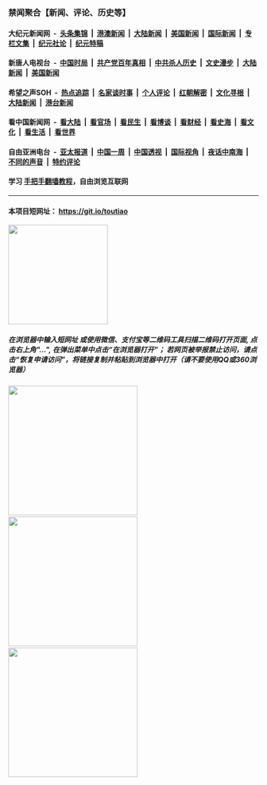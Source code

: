### 禁闻聚合【新闻、评论、历史等】

#### 大纪元新闻网 &nbsp;-&nbsp; [头条集锦](indexes/E头条集锦.md?t=03121231) &nbsp;|&nbsp; [港澳新闻](indexes/E港澳新闻.md?t=03121231)  &nbsp;|&nbsp; [大陆新闻](indexes/E大陆新闻.md?t=03121231) &nbsp;|&nbsp; [美国新闻](indexes/E美国新闻.md?t=03121231) &nbsp;|&nbsp; [国际新闻](indexes/E国际新闻.md?t=03121231) &nbsp;|&nbsp; [专栏文集](indexes/E专栏文集.md?t=03121231) &nbsp;|&nbsp; [纪元社论](indexes/E纪元社论.md?t=03121231) &nbsp;|&nbsp; [纪元特稿](indexes/E纪元特稿.md?t=03121231) 

#### 新唐人电视台 &nbsp;-&nbsp; [中国时局](indexes/N中国时局.md?t=03121231) &nbsp;|&nbsp; [共产党百年真相](indexes/N共产党百年真相.md?t=03121231) &nbsp;|&nbsp; [中共杀人历史](indexes/N中共杀人历史.md?t=03121231) &nbsp;|&nbsp; [文史漫步](indexes/N文史漫步.md?t=03121231) &nbsp;|&nbsp; [大陆新闻](indexes/N大陆新闻.md?t=03121231) &nbsp;|&nbsp; [美国新闻](indexes/N美国新闻.md?t=03121231)

#### 希望之声SOH &nbsp;-&nbsp; [热点追踪](indexes/H热点追踪.md?t=03121231) &nbsp;|&nbsp; [名家谈时事](indexes/H名家谈时事.md?t=03121231) &nbsp;|&nbsp; [个人评论](indexes/H个人评论.md?t=03121231)  &nbsp;|&nbsp; [红朝解密](indexes/H红朝解密.md?t=03121231) &nbsp;|&nbsp; [文化寻根](indexes/H文化寻根.md?t=03121231) &nbsp;|&nbsp; [大陆新闻](indexes/H大陆新闻.md?t=03121231) &nbsp;|&nbsp; [港台新闻](indexes/H港台新闻.md?t=03121231)

#### 看中国新闻网 &nbsp;-&nbsp; [看大陆](indexes/S看大陆.md?t=03121231) &nbsp;|&nbsp; [看官场](indexes/S看官场.md?t=03121231) &nbsp;|&nbsp; [看民生](indexes/S看民生.md?t=03121231)  &nbsp;|&nbsp; [看博谈](indexes/S看博谈.md?t=03121231) &nbsp;|&nbsp; [看财经](indexes/S看财经.md?t=03121231) &nbsp;|&nbsp; [看史海](indexes/S看史海.md?t=03121231) &nbsp;|&nbsp; [看文化](indexes/S看文化.md?t=03121231) &nbsp;|&nbsp; [看生活](indexes/S看生活.md?t=03121231) &nbsp;|&nbsp; [看世界](indexes/S看世界.md?t=03121231)

#### 自由亚洲电台 &nbsp;-&nbsp; [亚太报道](indexes/R亚太报道.md?t=03121231) &nbsp;|&nbsp; [中国一周](indexes/R中国一周.md?t=03121231) &nbsp;|&nbsp; [中国透视](indexes/R中国透视.md?t=03121231)  &nbsp;|&nbsp; [国际视角](indexes/R国际视角.md?t=03121231) &nbsp;|&nbsp; [夜话中南海](indexes/R夜话中南海.md?t=03121231) &nbsp;|&nbsp; [不同的声音](indexes/R不同的声音.md?t=03121231) &nbsp;|&nbsp; [特约评论](indexes/R特约评论.md?t=03121231)

#### 学习 [手把手翻墙教程](https://github.com/gfw-breaker/guides/wiki)，自由浏览互联网

----

#### 本项目短网址： https://git.io/toutiao
<img src="https://raw.githubusercontent.com/gfw-breaker/banned-news/master/scripts/img/qr.png" width="200px"/>  

##### 在浏览器中输入短网址 或使用微信、支付宝等二维码工具扫描二维码打开页面, 点击右上角"...", 在弹出菜单中点击“在浏览器打开”； 若网页被举报禁止访问，请点击“恢复申请访问”，将链接复制并粘贴到浏览器中打开（请不要使用QQ或360浏览器）

<img src="https://raw.githubusercontent.com/gfw-breaker/banned-news/master/scripts/img/1.png" width="260px"/> &nbsp; <img src="https://raw.githubusercontent.com/gfw-breaker/banned-news/master/scripts/img/2.png" width="260px"/> &nbsp; <img src="https://raw.githubusercontent.com/gfw-breaker/banned-news/master/scripts/img/3.png" width="260px"/>
